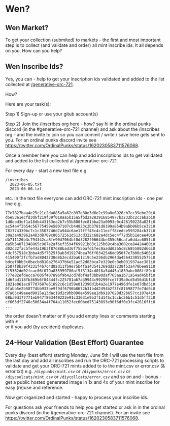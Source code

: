 # Wen?

## Wen Market?

To get your collection (submited) to markets - the first 
and most important step is to collect (and validate and order) all mint inscribe ids.
It all depends on you. How can you help? 


## Wen Inscribe Ids?

Yes, you can - help to get your inscription ids validated and added to the list 
collected at [/generative-orc-721](https://github.com/ordbase/generative-orc-721).

How?


Here are your task(s):

Step 1) Sign-up or use your gitub account(s)  

Step 2) Join the /inscribes org here - how? say hi in the ordinal punks discord (in the #generative-orc-721 channel) 
and ask about the /inscribes org - and the invite to join so you can commit / write / save here gets sent to you.
For an ordinal punks discord invite
see <https://twitter.com/OrdinalPunks/status/1620230583711576068>.
   
<!-- old - done?
and one of you start a new github org(anization) whatever name e.g. inscribes etc. - free -  
-->

Once a member here you can help and add inscriptions ids to get validated and added to
the list collected at /generative-orc-721

For every day - start a new text file e.g  

```
/inscribes 
  2023-06-05.txt
  2023-06-06.txt
```

etc.   In the text file everyone can add ORC-721 mint inscription ids  - one per line e.g.

```
77e7827baa4e25c21c2da085a5a62c897e80e3d6e2c99a8e6926cb7cc39ebe29i0
d5e53e1ecfd3d6f219f39f018aa5b15a5fbd2a283916854977b3232bc2c3ab2bi0
1d8ebd3ef1a18db443153ea2b7c55b800fec81bba23a0093c0c426190228a82fi0
ac54a4f2b54c56775459e5807107cb44823c2b3781d8199a854b9abb06b5ce32i0
781774339bc7c1c3507746d7a944c6ae17fff45c4c11ecff8cedce593284cb37i0
30a3a493962a483d8709c80572561d513cd322c682a4dc5ec4f72d5b51ecee40i0
db711126b3c794342ca8fe90d7064bf0d3282f06644be355d56cafa6ddac685fi0
da5b54871348865c967e2af6ef3594f69921b83c125b69c4ba3602ce84424460i0
d02c32fac5fe44a19b3f87d88bad36f755bafd1fec0aadd02b5c8c6855802d66i0
4dcf57518c3bba4d5f7525f8ab3d19274bea76ff6342546dd950f7e7b08c6466i0
415400f2fcfb7ad8043730e8b2ecd2ba61c19c5e236db2964da4564238552575i0
bdcef8bb3c0becbd810a276437b6e51ac52d83bca7e329e0c8eb031937aac381i0
2507f8b39f4331f4b7c4d02d11fb9e75b4fa143541369dd27238f53a470bee81i0
7f5362dd02fcac06f079a835959780af5f3134cd018a54d45a1839abc008ff89i0
777e82efdecca7005f407896f9b42cd7dbf4af3bb90daf765aa1b71a54ad45bfi0
1d6fbd118fb369b6f84344fc225781a67a39944c99299fce7f39a0cd5d56d1bfi0
1821e061ec87707687e61692c6c1d59e012390d1b4a2e1977e496dfe1e07dbd3i0
0fabb5e2b5877dbb933be9f9df6796b8672b31b4d2494b2f3fc8169877fe74d6i0
d7a65c49aeed9015a13dac19d2c9bb090e4599ee1db9187028d32b657cc107e4i0
68ba9d177771eb947f863440223e91c33631e9b3f1d145c1ccbc56b1c51d5ff2i0
cf663df2746c50634a4f704a11052fec60bed75143893e90f6df0e3fc42616ffi0
...
```


the order doesn't matter or if you add empty lines
or comments starting with `#`  
or if you add (by accident) duplicates.



## 24-Hour Validation (Best Effort) Guarantee 

Every day (best effort) starting Monday, June 5th 
I will use the text file from the last day and
add all inscribes and run the ORC-721 processing scripts to validate 
and get your ORC-721 mints added to to the mint.csv or error.csv (& error.txt) 
e.g.  `/diypunks/mint.csv`  or `/diypunks/error.csv`
  or `/diycoolcats/mint.csv`  or `/diycollcats/error.csv` and so on
and - bonus -  get a public hosted generated image in 1x and 4x of 
your mint inscribe for easy (re)use and reference.    




Now get organized and started - happy to process your inscribe ids.   

For questions ask your friends to help you get started or ask in in the ordinal punks discord (in the #generative-orc-721 channel).
For an invite
see <https://twitter.com/OrdinalPunks/status/1620230583711576068>.
